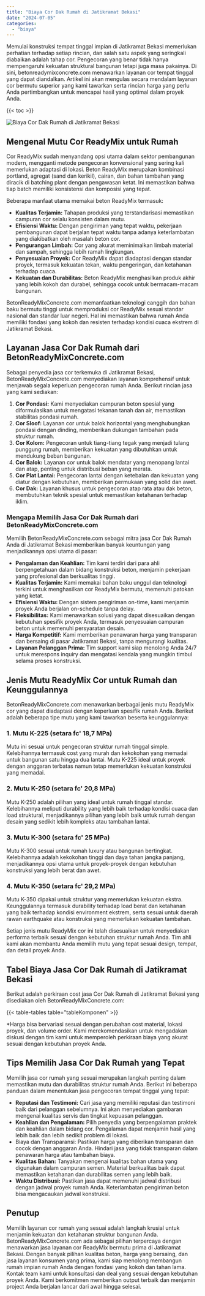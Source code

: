 ```yaml
---
title: "Biaya Cor Dak Rumah di Jatikramat Bekasi"
date: "2024-07-05"
categories: 
  - "biaya"
---
```


Memulai konstruksi tempat tinggal impian di Jatikramat Bekasi memerlukan perhatian terhadap setiap rincian, dan salah satu aspek yang seringkali diabaikan adalah tahap cor. Pengecoran yang benar tidak hanya mempengaruhi kekuatan struktural bangunan tetapi juga masa pakainya. Di sini, betonreadymixconcrete.com menawarkan layanan cor tempat tinggal yang dapat diandalkan. Artikel ini akan mengulas secara mendalam layanan cor bermutu superior yang kami tawarkan serta rincian harga yang perlu Anda pertimbangkan untuk mencapai hasil yang optimal dalam proyek Anda.

{{< toc >}}

![Biaya Cor Dak Rumah di Jatikramat Bekasi](https://betoncor8.github.io/cor/harga-beton-readymix-concrete%20(9).png)

## Mengenal Mutu Cor ReadyMix untuk Rumah

Cor ReadyMix sudah menyandang opsi utama dalam sektor pembangunan modern, mengganti metode pengecoran konvensional yang sering kali memerlukan adaptasi di lokasi. Beton ReadyMix merupakan kombinasi portland, agregat (sand dan kerikil), cairan, dan bahan tambahan yang diracik di batching plant dengan pengawasan ketat. Ini memastikan bahwa tiap batch memiliki konsistensi dan komposisi yang tepat.

Beberapa manfaat utama memakai beton ReadyMix termasuk:

- **Kualitas Terjamin:** Tahapan produksi yang terstandarisasi memastikan campuran cor selalu konsisten dalam mutu.
- **Efisiensi Waktu:** Dengan pengiriman yang tepat waktu, pekerjaan pembangunan dapat berjalan tepat waktu tanpa adanya keterlambatan yang diakibatkan oleh masalah beton cor.
- **Pengurangan Limbah:** Cor yang akurat meminimalkan limbah material dan sampah, sehingga lebih ramah lingkungan.
- **Penyesuaian Proyek:** Cor ReadyMix dapat diadaptasi dengan standar proyek, termasuk kekuatan tekan, waktu pengeringan, dan ketahanan terhadap cuaca.
- **Kekuatan dan Durabilitas:** Beton ReadyMix menghasilkan produk akhir yang lebih kokoh dan durabel, sehingga cocok untuk bermacam-macam bangunan.

BetonReadyMixConcrete.com memanfaatkan teknologi canggih dan bahan baku bermutu tinggi untuk memproduksi cor ReadyMix sesuai standar nasional dan standar luar negeri. Hal ini memastikan bahwa rumah Anda memiliki fondasi yang kokoh dan resisten terhadap kondisi cuaca ekstrem di Jatikramat Bekasi.

## Layanan Jasa Cor Dak Rumah dari BetonReadyMixConcrete.com

Sebagai penyedia jasa cor terkemuka di Jatikramat Bekasi, BetonReadyMixConcrete.com menyediakan layanan komprehensif untuk menjawab segala keperluan pengecoran rumah Anda. Berikut rincian jasa yang kami sediakan:

1. **Cor Pondasi:** Kami menyediakan campuran beton spesial yang diformulasikan untuk mengatasi tekanan tanah dan air, memastikan stabilitas pondasi rumah.
2. **Cor Sloof:** Layanan cor untuk balok horizontal yang menghubungkan pondasi dengan dinding, memberikan dukungan tambahan pada struktur rumah.
3. **Cor Kolom:** Pengecoran untuk tiang-tiang tegak yang menjadi tulang punggung rumah, memberikan kekuatan yang dibutuhkan untuk mendukung beban bangunan.
4. **Cor Balok:** Layanan cor untuk balok mendatar yang menopang lantai dan atap, penting untuk distribusi beban yang merata.
5. **Cor Plat Lantai:** Pengecoran lantai dengan ketebalan dan kekuatan yang diatur dengan kebutuhan, memberikan permukaan yang solid dan awet.
6. **Cor Dak:** Layanan khusus untuk pengecoran atap rata atau dak beton, membutuhkan teknik spesial untuk memastikan ketahanan terhadap iklim.

### Mengapa Memilih Jasa Cor Dak Rumah dari BetonReadyMixConcrete.com

Memilih BetonReadyMixConcrete.com sebagai mitra jasa Cor Dak Rumah Anda di Jatikramat Bekasi memberikan banyak keuntungan yang menjadikannya opsi utama di pasar:

- **Pengalaman dan Keahlian:** Tim kami terdiri dari para ahli berpengetahuan dalam bidang konstruksi beton, menjamin pekerjaan yang profesional dan berkualitas tinggi.
- **Kualitas Terjamin:** Kami memakai bahan baku unggul dan teknologi terkini untuk menghasilkan cor ReadyMix bermutu, memenuhi patokan yang ketat.
- **Efisiensi Waktu:** Dengan sistem pengiriman on-time, kami menjamin proyek Anda berjalan on-schedule tanpa delay.
- **Fleksibilitas:** Kami menawarkan solusi yang dapat disesuaikan dengan kebutuhan spesifik proyek Anda, termasuk penyesuaian campuran beton untuk memenuhi persyaratan desain.
- **Harga Kompetitif:** Kami memberikan penawaran harga yang transparan dan bersaing di pasar Jatikramat Bekasi, tanpa mengurangi kualitas.
- **Layanan Pelanggan Prima:** Tim support kami siap menolong Anda 24/7 untuk merespons inquiry dan mengatasi kendala yang mungkin timbul selama proses konstruksi.

## Jenis Mutu ReadyMix Cor untuk Rumah dan Keunggulannya

BetonReadyMixConcrete.com menawarkan berbagai jenis mutu ReadyMix cor yang dapat diadaptasi dengan keperluan spesifik rumah Anda. Berikut adalah beberapa tipe mutu yang kami tawarkan beserta keunggulannya:

### 1\. Mutu K-225 (setara fc' 18,7 MPa)

Mutu ini sesuai untuk pengecoran struktur rumah tinggal simple. Kelebihannya termasuk cost yang murah dan kekokohan yang memadai untuk bangunan satu hingga dua lantai. Mutu K-225 ideal untuk proyek dengan anggaran terbatas namun tetap memerlukan kekuatan konstruksi yang memadai.

### 2\. Mutu K-250 (setara fc' 20,8 MPa)

Mutu K-250 adalah pilihan yang ideal untuk rumah tinggal standar. Kelebihannya meliputi durability yang lebih baik terhadap kondisi cuaca dan load struktural, menjadikannya pilihan yang lebih baik untuk rumah dengan desain yang sedikit lebih kompleks atau tambahan lantai.

### 3\. Mutu K-300 (setara fc' 25 MPa)

Mutu K-300 sesuai untuk rumah luxury atau bangunan bertingkat. Kelebihannya adalah kekokohan tinggi dan daya tahan jangka panjang, menjadikannya opsi utama untuk proyek-proyek dengan kebutuhan konstruksi yang lebih berat dan awet.

### 4\. Mutu K-350 (setara fc' 29,2 MPa)

Mutu K-350 dipakai untuk struktur yang memerlukan kekuatan ekstra. Keunggulannya termasuk durability terhadap load berat dan ketahanan yang baik terhadap kondisi environment ekstrem, serta sesuai untuk daerah rawan earthquake atau konstruksi yang memerlukan kekuatan tambahan.

Setiap jenis mutu ReadyMix cor ini telah disesuaikan untuk menyediakan performa terbaik sesuai dengan kebutuhan struktur rumah Anda. Tim ahli kami akan membantu Anda memilih mutu yang tepat sesuai design, tempat, dan detail proyek Anda.

## Tabel Biaya Jasa Cor Dak Rumah di Jatikramat Bekasi

Berikut adalah perkiraan cost jasa Cor Dak Rumah di Jatikramat Bekasi yang disediakan oleh BetonReadyMixConcrete.com:

{{< table-tables table="tableKomponen" >}}

\*Harga bisa bervariasi sesuai dengan perubahan cost material, lokasi proyek, dan volume order. Kami merekomendasikan untuk mengadakan diskusi dengan tim kami untuk memperoleh perkiraan biaya yang akurat sesuai dengan kebutuhan proyek Anda.

## Tips Memilih Jasa Cor Dak Rumah yang Tepat

Memilih jasa cor rumah yang sesuai merupakan langkah penting dalam memastikan mutu dan durabilitas struktur rumah Anda. Berikut ini beberapa panduan dalam menentukan jasa pengecoran tempat tinggal yang tepat:

- **Reputasi dan Testimoni:** Cari jasa yang memiliki reputasi dan testimoni baik dari pelanggan sebelumnya. Ini akan menyediakan gambaran mengenai kualitas servis dan tingkat kepuasan pelanggan.
- **Keahlian dan Pengalaman:** Pilih penyedia yang berpengalaman praktek dan keahlian dalam bidang cor. Pengalaman dapat menjamin hasil yang lebih baik dan lebih sedikit problem di lokasi.
- Biaya dan Transparansi: Pastikan harga yang diberikan transparan dan cocok dengan anggaran Anda. Hindari jasa yang tidak transparan dalam penawaran harga atau tambahan biaya.
- **Kualitas Bahan:** Tanyakan mengenai kualitas bahan utama yang digunakan dalam campuran semen. Material berkualitas baik dapat memastikan ketahanan dan durabilitas semen yang lebih baik.
- **Waktu Distribusi:** Pastikan jasa dapat memenuhi jadwal distribusi dengan jadwal proyek rumah Anda. Keterlambatan pengiriman beton bisa mengacaukan jadwal konstruksi.

## Penutup

Memilih layanan cor rumah yang sesuai adalah langkah krusial untuk menjamin kekuatan dan ketahanan struktur bangunan Anda. BetonReadyMixConcrete.com ada sebagai pilihan terpercaya dengan menawarkan jasa layanan cor ReadyMix bermutu prima di Jatikramat Bekasi. Dengan banyak pilihan kualitas beton, harga yang bersaing, dan jasa layanan konsumen yang prima, kami siap menolong membangun rumah impian rumah Anda dengan fondasi yang kokoh dan tahan lama. Kontak team kami untuk konsultasi dan deal yang sesuai dengan kebutuhan proyek Anda. Kami berkomitmen memberikan output terbaik dan menjamin project Anda berjalan lancar dari awal hingga selesai.
